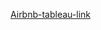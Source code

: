 [Airbnb-tableau-link](https://public.tableau.com/app/profile/vishakha.aggarwal/viz/Airbnb_vishakha/Story4?publish=yes)
